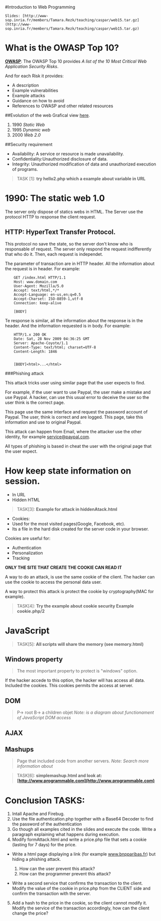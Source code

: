#Introduction to Web Programming

```
Slides: [http://www-sop.inria.fr/members/Tamara.Rezk/teaching/caspar/web15.tar.gz](http://www-sop.inria.fr/members/Tamara.Rezk/teaching/caspar/web15.tar.gz)
```

# What is the OWASP Top 10?
**[OWASP](https://www.owasp.org/index.php/Category:OWASP_Top_Ten_Project)**: The OWASP Top 10 provides _A list of the 10 Most Critical Web Application Security Risks_.

And for each Risk it provides:
- A description
- Example vulnerabilities
- Example attacks
- Guidance on how to avoid
- References to OWASP and other related resources

##Evolution of the web Grafical view [here](http://evolutionoftheweb.com).
1. 1990 _Static Web_
2. 1995 _Dynamic web_
3. 2000 _Web 2.0_

##Security requirement
- Availability: A service or resource is made unavailability.
- Confidentiality:Unauthorized disclosure of data.
- Integrity: Unauthorized modification of data and unauthorized execution of programs.

> TASK [1]: **try hello2.php which a example about variable in URL**

> [2]: **[http://validator.w3.org](http://validator.w3.org)**

# 1990: The static web 1.0
The server only dispose of statics webs in HTML. The Server use the protocol HTTP to response the client request.

## HTTP: HyperText Transfer Protocol.
This protocol no save the state, so the server don't know who is responsable of request. The server only respond the request indifferently that who do it. Then, each request is independet.

The parameter of transaction are in HTTP header. All the information about the request is in header. For example:

```
    GET /index.html HTTP/1.1
    Host: www.domain.com
    User-Agent: Mozilla/5.0
    Accept: text/html,*/*
    Accept-Language: en-us,en;q=0.5
    Accept-Charset: ISO-8859-1,utf-8
    Connection: keep-alive

    [BODY]
```

Te response is similar, all the information about the response is in the header. And the information requested is in body. For example:

```
    HTTP/1.x 200 OK
    Date: Sat, 28 Nov 2009 04:36:25 GMT
    Server: Apache-Coyote/1.1
    Content-Type: text/html; charset=UTF-8
    Content-Length: 1846


    [BODY]<html>...</html>
```

###Phishing attack

This attack tricks user using similar page that the user expects to find.

For example, if the user want to use Paypal, the user make a mistake and use Paypal. A hacker, can use this usual error to deceive the user so the user think is the correct page.

This page use the same interface and request the password account of Paypal. The user, think is correct and are logged. This page, take this information and use to original Paypal.

This attack can happen from Email, where the attacker use the other identity, for example service@paypal.com.

All types of phishing is based in cheat the user with the original page that the user expect.

# How keep state information on session.
- In URL
- Hidden HTML

> TASK[3]: **Example for attack in hiddenAtack.html**

- Cookies:
- Used for the most visited pages(Google, Facebook, etc).
- Its a file in the hard disk created for the server code in your browser.

Cookies are useful for:
- Authentication
- Personalization
- Tracking

**ONLY THE SITE THAT CREATE THE COOKIE CAN READ IT**

A way to do an attack, is use the same cookie of the client. The hacker can use the cookie to access the personal data user.

A way to protect this attack is protect the cookie by cryptography(MAC for example).

> TASK[4]: **Try the example about cookie security Example cookie.php/2**

# JavaScript
> TASK[5]: **All scripts will share the memory  (see memory.html)**

## Windows property
> The most important property to protect is "windows" option.

If the hacker accede to this option, the hacker will has access all data. Included the cookies. This cookies permits the access at server.

## DOM
> P-> root B-> a children objet _Note: is a diagram about functionament of JavaScript DOM access_

## AJAX
## Mashups
> Page that included code from another servers. _Note: Search more information about_

> TASK[6]: **simplemashup.html and look at: [http://www.programmable.com](http://www.programmable.com)**

# Conclusion TASKS:
1. Intall Apache and Firebug.
2. Use  the file authentication.php together with a Base64 Decoder  to find the password of the authentication
3. Go though all examples cited in the slides and execute the code. Write a paragraph explaining what happens during execution.
4. Modify formAttack.html and write a price.php file that sets a cookie (lasting for 7 days) for the price.
- Write a html page displaying a link (for example www.bnpparibas.fr) but hiding a phishing attack.
  1. How can the user prevent this attack?
  2. How can the programmer prevent this attack?

- Write a second service that confirms the transaction to the client. Modify the value of the cookie in price.php from the CLIENT side and confirm the transaction with the server.
5. Add a hash to the price in the cookie, so the client cannot modify it. Modify the service of the transaction accordingly, how can the client change the price?
